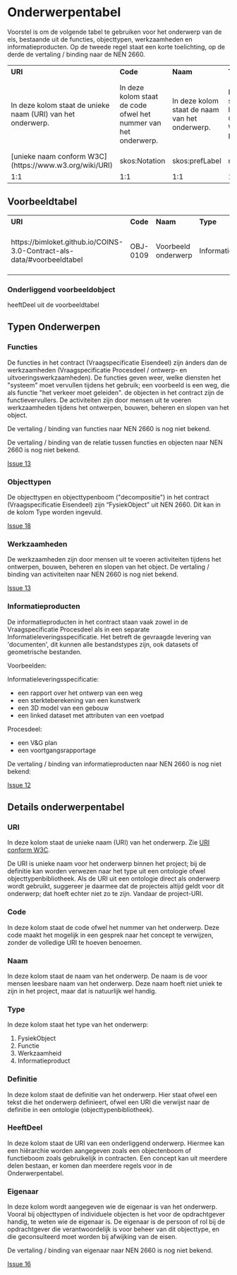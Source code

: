 # Onderwerpentabel


Voorstel is om de volgende tabel te gebruiken voor het onderwerp van de eis, bestaande uit de functies, objecttypen, werkzaamheden en informatieproducten. Op de tweede regel staat een korte toelichting, op de derde de vertaling / binding naar de NEN 2660.


<table class="wikitable" style="text-align:left; valign:top">
<tr>
<th> URI
</th>
<th> Code
</th>
<th> Naam
</th>
<th> Type
</th>
<th> Definitie
</th>
<th> heeftDeel
</th>
<th> Eigenaar
</th></tr>
<tr>
<td> In deze kolom staat de unieke naam (URI) van het onderwerp. </td>
<td> In deze kolom staat de code ofwel het nummer van het onderwerp. </td>
<td> In deze kolom staat de naam van het onderwerp. </td>
<td> In deze kolom staat het type van het onderwerp: Object, Functie, Werkzaamheid of Informatieproduct. </td>
<td> In deze kolom staat de definitie van het onderwerp. </td>
<td> In deze kolom staat de URI van een onderliggend onderwerp. </td>
<td> In deze kolom wordt aangegeven wie de eigenaar is van het onderwerp. </td>
</tr>
<tr>
<td> <href>[unieke naam conform W3C](https://www.w3.org/wiki/URI)</href> </td>
<td> skos:Notation </td>
<td> skos:prefLabel </td>
<td> rdfs:Class </td>
<td> skos:definition </td>
<td> nen2660:heeftDeel </td>
<td> ONBEKEND </td>
</tr>
<tr>
<td> 1:1 </td>
<td> 1:1 </td>
<td> 1:1 </td>
<td> 1:1 </td>
<td> 1:1 </td>
<td> 0:n </td>
<td> 0:n </td>
</tr>
</table>


## Voorbeeldtabel 

<table class="wikitable" style="text-align:left; valign:top">
<tr>
<th> URI
</th>
<th> Code
</th>
<th> Naam
</th>
<th> Type
</th>
<th> Definitie
</th>
<th> heeftDeel
</th>
<th> Eigenaar
</th></tr>
<tr>
<td> https://bimloket.github.io/COINS-3.0-Contract-als-data/#voorbeeldtabel </td>
<td> OBJ-0109 </td>
<td> Voorbeeld onderwerp </td>
<td> InformationObject </td>
<td> Onderwerp van een eis als voorbeeld in de documentatie </td>
<td> https://bimloket.github.io/COINS-3.0-Contract-als-data/#onderligeendvoorbeeldobject </td>
<td> BIM loket </td></tr>
</table>

### Onderliggend voorbeeldobject
heeftDeel uit de voorbeeldtabel


## Typen Onderwerpen

### Functies

De functies in het contract (Vraagspecificatie Eisendeel) zijn ánders dan de werkzaamheden (Vraagspecificatie Procesdeel / ontwerp- en uitvoeringswerkzaamheden).
De functies geven weer, welke diensten het "systeem" moet vervullen tijdens het gebruik; een voorbeeld is een weg, die als functie "het verkeer moet geleiden".
de objecten in het contract zijn de functievervullers. De activiteiten zijn door mensen uit te voeren werkzaamheden tijdens het ontwerpen, bouwen, beheren en slopen van het object.

De vertaling / binding van functies naar NEN 2660 is nog niet bekend. 

De vertaling / binding van de relatie tussen functies en objecten naar NEN 2660 is nog niet bekend.

[Issue 13](https://github.com/bimloket/COINS-3.0-Contract-als-data/issues/13)

### Objecttypen

De objecttypen en objecttypenboom ("decompositie") in het contract (Vraagspecificatie Eisendeel) zijn “FysiekObject” uit NEN 2660. Dit kan in de kolom Type worden ingevuld.

[Issue 18](https://github.com/bimloket/COINS-3.0-Contract-als-data/issues/18)

### Werkzaamheden
De werkzaamheden zijn door mensen uit te voeren activiteiten tijdens het ontwerpen, bouwen, beheren en slopen van het object. 
De vertaling / binding van activiteiten naar NEN 2660 is nog niet bekend. 

[Issue 13](https://github.com/bimloket/COINS-3.0-Contract-als-data/issues/13)

### Informatieproducten
De informatieproducten in het contract staan vaak zowel in de Vraagspecificatie Procesdeel als in een separate Informatieleveringsspecificatie. Het betreft de gevraagde levering van 'documenten', dit kunnen alle bestandstypes zijn, ook datasets of geometrische bestanden.

Voorbeelden:

Informatieleveringsspecificatie:

* een rapport over het ontwerp van een weg
* een sterkteberekening van een kunstwerk
* een 3D model van een gebouw
* een linked dataset met attributen van een voetpad

Procesdeel:
* een V&G plan
* een voortgangsrapportage

De vertaling / binding van informatieproducten naar NEN 2660 is nog niet bekend:

[Issue 12](https://github.com/bimloket/COINS-3.0-Contract-als-data/issues/12)

## Details onderwerpentabel

### URI 
In deze kolom staat de unieke naam (URI) van het onderwerp. Zie [URI conform W3C](https://www.w3.org/wiki/URI). 

De URI is unieke naam voor het onderwerp binnen het project; bij de definitie kan worden verwezen naar het type uit een ontologie ofwel objecttypenbibliotheek. 
Als de URI uit een ontologie direct als onderwerp wordt gebruikt, suggereer je daarmee dat de projecteis altijd geldt voor dit onderwerp; dat hoeft echter niet zo te zijn. Vandaar de project-URI.


### Code
In deze kolom staat de code ofwel het nummer van het onderwerp.
Deze code maakt het mogelijk in een gesprek naar het concept te verwijzen, zonder de volledige URI te hoeven benoemen. 


### Naam
In deze kolom staat de naam van het onderwerp.
De naam is de voor mensen leesbare naam van het onderwerp. Deze naam hoeft niet uniek te zijn in het project, maar dat is natuurlijk wel handig.


### Type
In deze kolom staat het type van het onderwerp:
1. FysiekObject  
2. Functie  
3. Werkzaamheid   
4. Informatieproduct



### Definitie
In deze kolom staat de definitie van het onderwerp. Hier staat ofwel een tekst die het onderwerp definieert, ofwel een URI die verwijst naar de definitie in een ontologie (objecttypenbibliotheek).



### HeeftDeel
In deze kolom staat de URI van een onderliggend onderwerp.
Hiermee kan een hiërarchie worden aangegeven zoals een objectenboom of functieboom zoals gebruikelijk in contracten. Een concept kan uit meerdere delen bestaan, er komen dan meerdere regels voor in de Onderwerpentabel. 



### Eigenaar
In deze kolom wordt aangegeven wie de eigenaar is van het onderwerp.
Vooral bij objecttypen of individuele objecten is het voor de opdrachtgever handig, te weten wie de eigenaar is. De eigenaar is de persoon of rol bij de opdrachtgever die verantwoordelijk is voor beheer van dit objecttype, en die geconsulteerd moet worden bij afwijking van de eisen.


De vertaling / binding van eigenaar naar NEN 2660 is nog niet bekend. 

[Issue 16](https://github.com/bimloket/COINS-3.0-Contract-als-data/issues/16)


